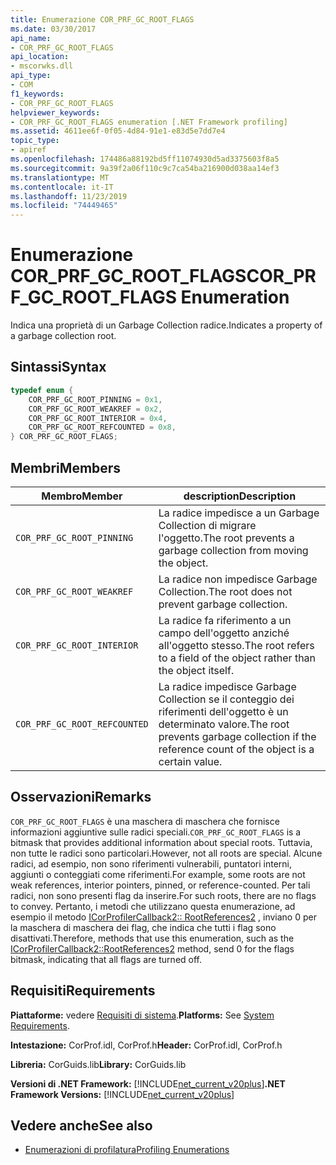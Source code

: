 ```yaml
---
title: Enumerazione COR_PRF_GC_ROOT_FLAGS
ms.date: 03/30/2017
api_name:
- COR_PRF_GC_ROOT_FLAGS
api_location:
- mscorwks.dll
api_type:
- COM
f1_keywords:
- COR_PRF_GC_ROOT_FLAGS
helpviewer_keywords:
- COR_PRF_GC_ROOT_FLAGS enumeration [.NET Framework profiling]
ms.assetid: 4611ee6f-0f05-4d84-91e1-e83d5e7dd7e4
topic_type:
- apiref
ms.openlocfilehash: 174486a88192bd5ff11074930d5ad3375603f8a5
ms.sourcegitcommit: 9a39f2a06f110c9c7ca54ba216900d038aa14ef3
ms.translationtype: MT
ms.contentlocale: it-IT
ms.lasthandoff: 11/23/2019
ms.locfileid: "74449465"
---
```

# <a name="cor_prf_gc_root_flags-enumeration"></a><span data-ttu-id="f77c4-102">Enumerazione COR_PRF_GC_ROOT_FLAGS</span><span class="sxs-lookup"><span data-stu-id="f77c4-102">COR_PRF_GC_ROOT_FLAGS Enumeration</span></span>
<span data-ttu-id="f77c4-103">Indica una proprietà di un Garbage Collection radice.</span><span class="sxs-lookup"><span data-stu-id="f77c4-103">Indicates a property of a garbage collection root.</span></span>  
  
## <a name="syntax"></a><span data-ttu-id="f77c4-104">Sintassi</span><span class="sxs-lookup"><span data-stu-id="f77c4-104">Syntax</span></span>  
  
```cpp  
typedef enum {  
    COR_PRF_GC_ROOT_PINNING = 0x1,  
    COR_PRF_GC_ROOT_WEAKREF = 0x2,  
    COR_PRF_GC_ROOT_INTERIOR = 0x4,  
    COR_PRF_GC_ROOT_REFCOUNTED = 0x8,  
} COR_PRF_GC_ROOT_FLAGS;  
```  
  
## <a name="members"></a><span data-ttu-id="f77c4-105">Membri</span><span class="sxs-lookup"><span data-stu-id="f77c4-105">Members</span></span>  
  
|<span data-ttu-id="f77c4-106">Membro</span><span class="sxs-lookup"><span data-stu-id="f77c4-106">Member</span></span>|<span data-ttu-id="f77c4-107">description</span><span class="sxs-lookup"><span data-stu-id="f77c4-107">Description</span></span>|  
|------------|-----------------|  
|`COR_PRF_GC_ROOT_PINNING`|<span data-ttu-id="f77c4-108">La radice impedisce a un Garbage Collection di migrare l'oggetto.</span><span class="sxs-lookup"><span data-stu-id="f77c4-108">The root prevents a garbage collection from moving the object.</span></span>|  
|`COR_PRF_GC_ROOT_WEAKREF`|<span data-ttu-id="f77c4-109">La radice non impedisce Garbage Collection.</span><span class="sxs-lookup"><span data-stu-id="f77c4-109">The root does not prevent garbage collection.</span></span>|  
|`COR_PRF_GC_ROOT_INTERIOR`|<span data-ttu-id="f77c4-110">La radice fa riferimento a un campo dell'oggetto anziché all'oggetto stesso.</span><span class="sxs-lookup"><span data-stu-id="f77c4-110">The root refers to a field of the object rather than the object itself.</span></span>|  
|`COR_PRF_GC_ROOT_REFCOUNTED`|<span data-ttu-id="f77c4-111">La radice impedisce Garbage Collection se il conteggio dei riferimenti dell'oggetto è un determinato valore.</span><span class="sxs-lookup"><span data-stu-id="f77c4-111">The root prevents garbage collection if the reference count of the object is a certain value.</span></span>|  
  
## <a name="remarks"></a><span data-ttu-id="f77c4-112">Osservazioni</span><span class="sxs-lookup"><span data-stu-id="f77c4-112">Remarks</span></span>  
 <span data-ttu-id="f77c4-113">`COR_PRF_GC_ROOT_FLAGS` è una maschera di maschera che fornisce informazioni aggiuntive sulle radici speciali.</span><span class="sxs-lookup"><span data-stu-id="f77c4-113">`COR_PRF_GC_ROOT_FLAGS` is a bitmask that provides additional information about special roots.</span></span> <span data-ttu-id="f77c4-114">Tuttavia, non tutte le radici sono particolari.</span><span class="sxs-lookup"><span data-stu-id="f77c4-114">However, not all roots are special.</span></span> <span data-ttu-id="f77c4-115">Alcune radici, ad esempio, non sono riferimenti vulnerabili, puntatori interni, aggiunti o conteggiati come riferimenti.</span><span class="sxs-lookup"><span data-stu-id="f77c4-115">For example, some roots are not weak references, interior pointers, pinned, or reference-counted.</span></span> <span data-ttu-id="f77c4-116">Per tali radici, non sono presenti flag da inserire.</span><span class="sxs-lookup"><span data-stu-id="f77c4-116">For such roots, there are no flags to convey.</span></span> <span data-ttu-id="f77c4-117">Pertanto, i metodi che utilizzano questa enumerazione, ad esempio il metodo [ICorProfilerCallback2:: RootReferences2](../../../../docs/framework/unmanaged-api/profiling/icorprofilercallback2-rootreferences2-method.md) , inviano 0 per la maschera di maschera dei flag, che indica che tutti i flag sono disattivati.</span><span class="sxs-lookup"><span data-stu-id="f77c4-117">Therefore, methods that use this enumeration, such as the [ICorProfilerCallback2::RootReferences2](../../../../docs/framework/unmanaged-api/profiling/icorprofilercallback2-rootreferences2-method.md) method, send 0 for the flags bitmask, indicating that all flags are turned off.</span></span>  
  
## <a name="requirements"></a><span data-ttu-id="f77c4-118">Requisiti</span><span class="sxs-lookup"><span data-stu-id="f77c4-118">Requirements</span></span>  
 <span data-ttu-id="f77c4-119">**Piattaforme:** vedere [Requisiti di sistema](../../../../docs/framework/get-started/system-requirements.md).</span><span class="sxs-lookup"><span data-stu-id="f77c4-119">**Platforms:** See [System Requirements](../../../../docs/framework/get-started/system-requirements.md).</span></span>  
  
 <span data-ttu-id="f77c4-120">**Intestazione:** CorProf.idl, CorProf.h</span><span class="sxs-lookup"><span data-stu-id="f77c4-120">**Header:** CorProf.idl, CorProf.h</span></span>  
  
 <span data-ttu-id="f77c4-121">**Libreria:** CorGuids.lib</span><span class="sxs-lookup"><span data-stu-id="f77c4-121">**Library:** CorGuids.lib</span></span>  
  
 <span data-ttu-id="f77c4-122">**Versioni di .NET Framework:** [!INCLUDE[net_current_v20plus](../../../../includes/net-current-v20plus-md.md)]</span><span class="sxs-lookup"><span data-stu-id="f77c4-122">**.NET Framework Versions:** [!INCLUDE[net_current_v20plus](../../../../includes/net-current-v20plus-md.md)]</span></span>  
  
## <a name="see-also"></a><span data-ttu-id="f77c4-123">Vedere anche</span><span class="sxs-lookup"><span data-stu-id="f77c4-123">See also</span></span>

- [<span data-ttu-id="f77c4-124">Enumerazioni di profilatura</span><span class="sxs-lookup"><span data-stu-id="f77c4-124">Profiling Enumerations</span></span>](../../../../docs/framework/unmanaged-api/profiling/profiling-enumerations.md)
